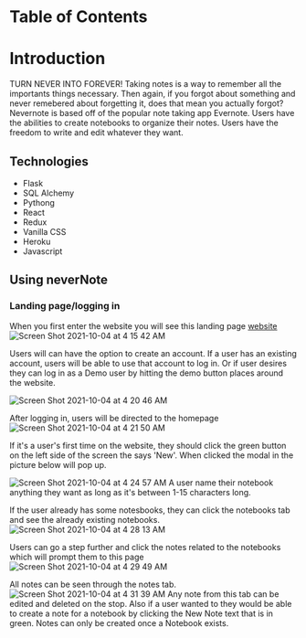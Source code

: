 # Table of Contents 


# Introduction
TURN NEVER INTO FOREVER! Taking notes is a way to remember all the importants things necessary. Then again, if you forgot about something and never remebered about forgetting it, does that mean you actually forgot? Nevernote is based off of the popular note taking app Evernote. Users have the abilities to create notebooks to organize their notes. Users have the freedom to write and edit whatever they want.

## Technologies
* Flask 
* SQL Alchemy 
* Pythong 
* React
* Redux 
* Vanilla CSS
* Heroku
* Javascript

## Using neverNote

### Landing page/logging in 
When you first enter the website you will see this landing page [website](https://nevernote-noteapp.herokuapp.com/)
![Screen Shot 2021-10-04 at 4 15 42 AM](https://user-images.githubusercontent.com/41484889/135842176-855a7717-5afd-4bcc-9135-ad3770d40f0e.png)

Users will can have the option to create an account. If a user has an existing account, users will be able to use that account to log in. Or if user desires they can log in as a Demo user by hitting the demo button places around the website.

![Screen Shot 2021-10-04 at 4 20 46 AM](https://user-images.githubusercontent.com/41484889/135842810-f046f261-3485-468b-be1d-510ce8a50854.png)

After logging in, users will be directed to the homepage 
![Screen Shot 2021-10-04 at 4 21 50 AM](https://user-images.githubusercontent.com/41484889/135842976-fffeb822-d299-49f1-be67-921799723f61.png)

If it's a user's first time on the website, they should click the green button on the left side of the screen the says 'New'. When clicked the modal in the picture below will pop up. 

![Screen Shot 2021-10-04 at 4 24 57 AM](https://user-images.githubusercontent.com/41484889/135843360-1d002426-f9f3-4000-83b3-dc77a32d1d55.png)
A user name their notebook anything they want as long as it's between 1-15 characters long. 

If the user already has some notesbooks, they can click the notebooks tab and see the already existing notebooks.
![Screen Shot 2021-10-04 at 4 28 13 AM](https://user-images.githubusercontent.com/41484889/142781436-f749ba94-6d34-453c-a0d6-73ead4a6e301.PNG)

Users can go a step further and click the notes related to the notebooks which will prompt them to this page
![Screen Shot 2021-10-04 at 4 29 49 AM](https://user-images.githubusercontent.com/41484889/142781533-ee5db063-9274-4523-ab19-63a95d657546.PNG)

All notes can be seen through the notes tab.
![Screen Shot 2021-10-04 at 4 31 39 AM](https://user-images.githubusercontent.com/41484889/142781571-be996f06-9da6-4811-b99c-f26e94278af8.PNG)
Any note from this tab can be edited and deleted on the stop. Also if a user wanted to they would be able to create a note for a notebook by clicking the New Note text that is in green. Notes can only be created once a Notebook exists. 

